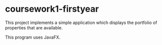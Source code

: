 # coursework1-firstyear

This project implements a simple application which displays the portfolio of properties that are available. 

This program uses JavaFX. 
